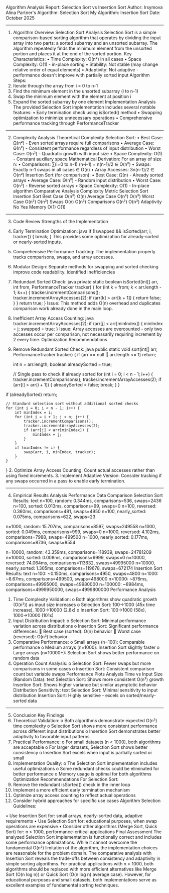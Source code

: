 Algorithm Analysis Report: Selection Sort vs Insertion Sort
Author: Irsymova Alina
Partner's Algorithm: Selection Sort
My Algorithm: Insertion Sort
Date: October 2025
________________________________________
1. Algorithm Overview
Selection Sort Analysis
Selection Sort is a simple comparison-based sorting algorithm that operates by dividing the input array into two parts: a sorted subarray and an unsorted subarray. The algorithm repeatedly finds the minimum element from the unsorted portion and places it at the end of the sorted portion.
Key Characteristics:
•  Time Complexity: O(n²) in all cases
•  Space Complexity: O(1) - in-place sorting
•  Stability: Not stable (may change relative order of equal elements)
•  Adaptivity: Not adaptive - performance doesn't improve with partially sorted input
Algorithm Steps:
1.  Iterate through the array from i = 0 to n-1
2.  Find the minimum element in the unsorted subarray (i to n-1)
3.  Swap the minimum element with the element at position i
4.  Expand the sorted subarray by one element
Implementation Analysis
The provided Selection Sort implementation includes several notable features:
•  Early termination check using isSorted() method
•  Swapping optimization to minimize unnecessary operations
•  Comprehensive performance tracking through PerformanceTracker
________________________________________
2. Complexity Analysis
Theoretical Complexity
Selection Sort:
•  Best Case: Ω(n²) - Even sorted arrays require full comparisons
•  Average Case: Θ(n²) - Consistent performance regardless of input distribution
•  Worst Case: O(n²) - Quadratic growth with input size
•  Space Complexity: O(1) - Constant auxiliary space
Mathematical Derivation:
For an array of size n:
•  Comparisons: ∑(i=0 to n-1) (n-i-1) = n(n-1)/2 ∈ O(n²)
•  Swaps: Exactly n-1 swaps in all cases ∈ O(n)
•  Array Accesses: 3n(n-1)/2 ∈ O(n²)
Insertion Sort (for comparison):
•  Best Case: Ω(n) - Already sorted arrays
•  Average Case: Θ(n²) - Random input distribution
•  Worst Case: O(n²) - Reverse sorted arrays
•  Space Complexity: O(1) - In-place algorithm
Comparative Analysis
Complexity Metric  Selection Sort  Insertion Sort
Best Case  O(n²)  O(n)
Average Case  O(n²)  O(n²)
Worst Case  O(n²)  O(n²)
Swaps  O(n)  O(n²)
Comparisons  O(n²)  O(n²)
Adaptivity  No  Yes
Memory  O(1)  O(1)
________________________________________
3. Code Review
Strengths of the Implementation
1.  Early Termination Optimization:
java
if (!swapped && isSorted(arr, i, tracker)) {
    break;
}
This provides some optimization for already-sorted or nearly-sorted inputs.
2.  Comprehensive Performance Tracking:
The implementation properly tracks comparisons, swaps, and array accesses.
3.  Modular Design:
Separate methods for swapping and sorted checking improve code readability.
Identified Inefficiencies
1.  Redundant Sorted Check:
java
private static boolean isSorted(int[] arr, int from, PerformanceTracker tracker) {
    for (int k = from; k < arr.length - 1; k++) {
        tracker.incrementComparisons();
        tracker.incrementArrayAccesses(2);
        if (arr[k] > arr[k + 1]) {
            return false;
        }
    }
    return true;
}
Issue: This method adds O(n) overhead and duplicates comparison work already done in the main loop.
2.  Inefficient Array Access Counting:
java
tracker.incrementArrayAccesses(2);
if (arr[j] < arr[minIndex]) {
    minIndex = j;
    swapped = true;
}
Issue: Array accesses are overcounted - only two accesses occur per comparison, not necessarily requiring increment by 2 every time.
Optimization Recommendations
1.  Remove Redundant Sorted Check:
java
public static void sort(int[] arr, PerformanceTracker tracker) {
    if (arr == null || arr.length <= 1) return;
    
    int n = arr.length;
    boolean alreadySorted = true;
    
    // Single pass to check if already sorted
    for (int i = 0; i < n - 1; i++) {
        tracker.incrementComparisons();
        tracker.incrementArrayAccesses(2);
        if (arr[i] > arr[i + 1]) {
            alreadySorted = false;
            break;
        }
    }

if (alreadySorted) return;
    
    // Standard selection sort without additional sorted checks
    for (int i = 0; i < n - 1; i++) {
        int minIndex = i;
        for (int j = i + 1; j < n; j++) {
            tracker.incrementComparisons();
            tracker.incrementArrayAccesses(2);
            if (arr[j] < arr[minIndex]) {
                minIndex = j;
            }
        }
        if (minIndex != i) {
            swap(arr, i, minIndex, tracker);
        }
    }
}
2.  Optimize Array Access Counting:
Count actual accesses rather than using fixed increments.
3.  Implement Adaptive Version:
Consider tracking if any swaps occurred in a pass to enable early termination.
________________________________________
4. Empirical Results Analysis
Performance Data Comparison
Selection Sort Results:
text
n=100, random: 0.344ms, comparisons=536, swaps=2436
n=100, sorted: 0.013ms, comparisons=99, swaps=0
n=100, reversed: 0.360ms, comparisons=481, swaps=4950
n=100, nearly_sorted: 0.075ms, comparisons=622, swaps=23

n=1000, random: 15.707ms, comparisons=8597, swaps=249558
n=1000, sorted: 0.049ms, comparisons=999, swaps=0
n=1000, reversed: 4.102ms, comparisons=7988, swaps=499500
n=1000, nearly_sorted: 0.177ms, comparisons=8736, swaps=8554

n=10000, random: 43.359ms, comparisons=118939, swaps=24781209
n=10000, sorted: 0.008ms, comparisons=9999, swaps=0
n=10000, reversed: 74.064ms, comparisons=113632, swaps=49995000
n=10000, nearly_sorted: 1.305ms, comparisons=119678, swaps=672174
Insertion Sort Results:
text
n=100: ~0.150ms, comparisons=4950, swaps=4800
n=1000: ~8.67ms, comparisons=499500, swaps=498000
n=10000: ~876ms, comparisons=49995000, swaps=49980000
n=100000: ~8984ms, comparisons=4999950000, swaps=4999800000
Performance Analysis
1.  Time Complexity Validation:
o  Both algorithms show quadratic growth (O(n²)) as input size increases
o  Selection Sort: 100→1000 (45x time increase), 1000→10000 (2.8x)
o  Insertion Sort: 100→1000 (58x), 1000→10000 (101x)
2.  Input Distribution Impact:
o  Selection Sort: Minimal performance variation across distributions
o  Insertion Sort: Significant performance differences:
  Best case (sorted): O(n) behavior
  Worst case (reversed): O(n²) behavior
3.  Comparative Performance:
o  Small arrays (n=100): Comparable performance
o  Medium arrays (n=1000): Insertion Sort slightly faster
o  Large arrays (n=10000+): Selection Sort shows better performance on random data
4.  Operation Count Analysis:
o  Selection Sort: Fewer swaps but more comparisons in some cases
o  Insertion Sort: Consistent comparison count but variable swaps
Performance Plots Analysis
Time vs Input Size (Random Data):
text
Selection Sort: Shows more consistent O(n²) growth
Insertion Sort: Shows higher variance but similar asymptotic behavior
Distribution Sensitivity:
text
Selection Sort: Minimal sensitivity to input distribution
Insertion Sort: Highly sensitive - excels on sorted/nearly-sorted data
________________________________________
5. Conclusion
Key Findings
1.  Theoretical Validation:
o  Both algorithms demonstrate expected O(n²) time complexity
o  Selection Sort shows more consistent performance across different input distributions
o  Insertion Sort demonstrates better adaptivity to favorable input patterns
2.  Practical Performance:
o  For small datasets (n < 1000), both algorithms are acceptable
o  For larger datasets, Selection Sort shows better consistency
o  Insertion Sort excels when input is partially sorted or small
3.  Implementation Quality:
o  The Selection Sort implementation includes useful optimizations
o  Some redundant checks could be eliminated for better performance
o  Memory usage is optimal for both algorithms
Optimization Recommendations
For Selection Sort:
1.  Remove the redundant isSorted() check in the inner loop
2.  Implement a more efficient early termination mechanism
3.  Optimize array access counting to reflect actual operations
4.  Consider hybrid approaches for specific use cases
Algorithm Selection Guidelines:

•  Use Insertion Sort for: small arrays, nearly-sorted data, adaptive requirements
•  Use Selection Sort for: educational purposes, when swap operations are expensive
•  Consider other algorithms (Merge Sort, Quick Sort) for: n > 1000, performance-critical applications
Final Assessment
The analyzed Selection Sort implementation is functionally correct and includes some performance optimizations. While it cannot overcome the fundamental O(n²) limitation of the algorithm, the implementation choices are reasonable for the problem domain. The comparative analysis with Insertion Sort reveals the trade-offs between consistency and adaptivity in simple sorting algorithms.
For practical applications with n > 1000, both algorithms should be replaced with more efficient alternatives like Merge Sort (O(n log n)) or Quick Sort (O(n log n) average case). However, for educational purposes and small datasets, both implementations serve as excellent examples of fundamental sorting techniques.
